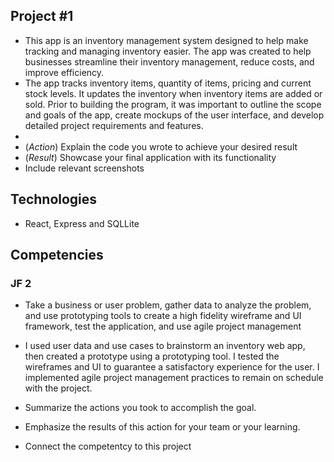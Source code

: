 ## Project #1
- This app is an inventory management system designed to help make tracking and managing inventory easier. The app was created to help businesses streamline their inventory management, reduce costs, and improve efficiency.
- The app tracks inventory items, quantity of items, pricing and current stock levels. It updates the inventory when inventory items are added or sold. Prior to building the program, it was important to outline the scope and goals of the app, create mockups of the user interface, and develop detailed project requirements and features.
- 
- (*Action*) Explain the code you wrote to achieve your desired result
- (*Result*) Showcase your final application with its functionality
- Include relevant screenshots

## Technologies
- React, Express and SQLLite

## Competencies
### JF 2
- Take a business or user problem, gather data to analyze the problem, and use prototyping tools to create a high fidelity wireframe and UI framework, test the application, and use agile project management

- I used user data and use cases to brainstorm an inventory web app, then created a prototype using a prototyping tool. I tested the wireframes and UI to guarantee a satisfactory experience for the user. I implemented agile project management practices to remain on schedule with the project.

- Summarize the actions you took to accomplish the goal. 
- Emphasize the results of this action for your team or your learning. 
- Connect the competentcy to this project